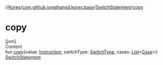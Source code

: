 //[Kores](../../index.md)/[com.github.jonathanxd.kores.base](../index.md)/[SwitchStatement](index.md)/[copy](copy.md)



# copy  
[jvm]  
Content  
fun [copy](copy.md)(value: [Instruction](../../com.github.jonathanxd.kores/-instruction/index.md), switchType: [SwitchType](../-switch-type/index.md), cases: [List](https://kotlinlang.org/api/latest/jvm/stdlib/kotlin.collections/-list/index.html)<[Case](../-case/index.md)>): [SwitchStatement](index.md)  



